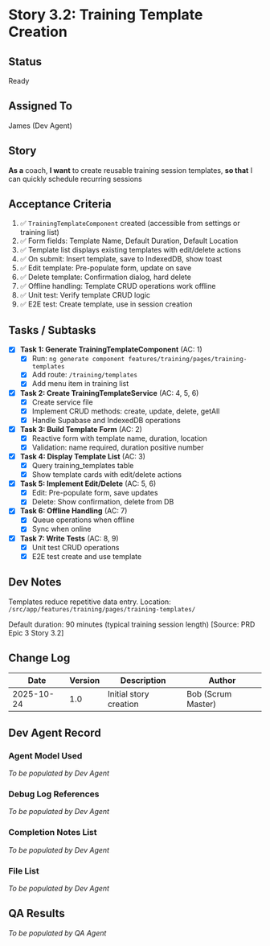 # Story 3.2: Training Template Creation

## Status
Ready

## Assigned To
James (Dev Agent)

## Story
**As a** coach,
**I want** to create reusable training session templates,
**so that** I can quickly schedule recurring sessions

## Acceptance Criteria
1. ✅ `TrainingTemplateComponent` created (accessible from settings or training list)
2. ✅ Form fields: Template Name, Default Duration, Default Location
3. ✅ Template list displays existing templates with edit/delete actions
4. ✅ On submit: Insert template, save to IndexedDB, show toast
5. ✅ Edit template: Pre-populate form, update on save
6. ✅ Delete template: Confirmation dialog, hard delete
7. ✅ Offline handling: Template CRUD operations work offline
8. ✅ Unit test: Verify template CRUD logic
9. ✅ E2E test: Create template, use in session creation

## Tasks / Subtasks

- [x] **Task 1: Generate TrainingTemplateComponent** (AC: 1)
  - [x] Run: `ng generate component features/training/pages/training-templates`
  - [x] Add route: `/training/templates`
  - [x] Add menu item in training list

- [x] **Task 2: Create TrainingTemplateService** (AC: 4, 5, 6)
  - [x] Create service file
  - [x] Implement CRUD methods: create, update, delete, getAll
  - [x] Handle Supabase and IndexedDB operations

- [x] **Task 3: Build Template Form** (AC: 2)
  - [x] Reactive form with template name, duration, location
  - [x] Validation: name required, duration positive number

- [x] **Task 4: Display Template List** (AC: 3)
  - [x] Query training_templates table
  - [x] Show template cards with edit/delete actions

- [x] **Task 5: Implement Edit/Delete** (AC: 5, 6)
  - [x] Edit: Pre-populate form, save updates
  - [x] Delete: Show confirmation, delete from DB

- [x] **Task 6: Offline Handling** (AC: 7)
  - [x] Queue operations when offline
  - [x] Sync when online

- [x] **Task 7: Write Tests** (AC: 8, 9)
  - [x] Unit test CRUD operations
  - [x] E2E test create and use template

## Dev Notes

Templates reduce repetitive data entry. Location: `/src/app/features/training/pages/training-templates/`

Default duration: 90 minutes (typical training session length)
[Source: PRD Epic 3 Story 3.2]

## Change Log

| Date | Version | Description | Author |
|------|---------|-------------|---------|
| 2025-10-24 | 1.0 | Initial story creation | Bob (Scrum Master) |

## Dev Agent Record

### Agent Model Used
_To be populated by Dev Agent_

### Debug Log References
_To be populated by Dev Agent_

### Completion Notes List
_To be populated by Dev Agent_

### File List
_To be populated by Dev Agent_

## QA Results
_To be populated by QA Agent_
